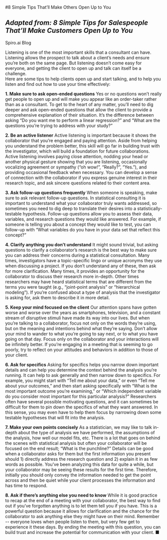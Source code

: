 #8 Simple Tips That’ll Make Others Open Up to You
## *Adapted from: 8 Simple Tips for Salespeople That’ll Make Customers Open Up to You*
Spiro.ai Blog  

Listening is one of the most important skills that a consultant can have.  Listening allows the prospect to talk about a client’s needs and ensure you’re both on the same page. But listening doesn’t come easy for everyone, and getting the client to open up and talk can itself be a challenge.  
Here are some tips to help clients open up and start talking, and to help you listen and find out how to use your time effectively:

**1. Make sure to ask open-ended questions**
Yes or no questions won’t really get people to open up and will make you appear like an order-taker rather than as a consultant. To get to the heart of any matter, you’ll need to dig deeper and ask open-ended questions that allow the client to provide a comprehensive explanation of their situation. It’s the difference between asking “Do you want me to perform a linear regression?” and “What are the questions you’re trying to address with your study?” 

**2. Be an active listener**
Active listening is important because it shows the collaborator that you’re engaged and paying attention. Aside from helping you understand the problem better, this skill will go far in building trust with the investigator, which will build a foundation for future collaborations. Active listening involves paying close attention, nodding your head or another physical gesture showing that you are listening, occasionally vocalizing agreement or sympathy (“oh wow!”, “Really?”, “Yes.”), and providing occasional feedback when necessary. You can develop a sense of connection with the collaborator if you express genuine interest in their research topic, and ask sincere questions related to their content area.

**3. Ask follow-up questions frequently**
When someone is speaking, make sure to ask relevant follow-up questions. In statistical consulting it is important to understand what your collaborator truly wants addressed, so sometimes you need to dig deep to translate their desires into a statistically-testable hypothesis. Follow-up questions allow you to assess their data, variables, and research questions they would like answered. For example, if someone is telling you about a concept they would like to test, you can follow-up with “What variables do you have in your data set that reflect this concept?”

**4. Clarify anything you don’t understand**
It might sound trivial, but asking questions to clarify a collaborator’s research is the best way to make sure you can address their concerns during a statistical consultation. Many times, investigators have a topic-specific lingo or unique acronyms they use when discussing a project. If you don’t understand any of these, then ask for more clarification. Many times, it provides an opportunity for the collaborator to discuss their research more in-depth. Other times researchers may have heard statistical terms that are different from the terms you were taught (e.g., “joint-point analysis” or “hierarchical modeling”). If you’re confused about a type of analysis that the investigator is asking for, ask them to describe it in more detail.

**5. Keep your mind focused on the client**
Our attention spans have gotten worse and worse over the years as smartphones, television, and a constant stream of disruptive stimuli have made its way into our lives. But when you’re talking to a collaborator, focus not only on the words they’re using, but on the meaning and intentions behind what they’re saying. Don’t allow your mind to wander to what you’re going to say next, or to what you have going on that day. Focus only on the collaborator and your interactions will be infinitely better. If you’re engaging in a meeting that is seeming to go poorly, try to reflect on your attitudes and behaviors in addition to those of your client.

**6. Ask for specifics**
Asking for specifics helps you narrow down important details and can help you determine the context behind the analysis you’re running. It can help to ask generally and then narrow down to specifics. For example, you might start with “Tell me about your data,” or even “Tell me about your outcomes,” and then start asking specifically with “What is the most important outcome you’re examining,” or “Which independent variable do you consider most important for this particular analysis?” Researchers often have several possible motivating questions, and it can sometimes be difficult for them to pin down the specifics of what they want answered. In this sense, you may even have to help them focus by narrowing down some testable hypotheses that will fit into the analysis.

**7. Make your own points concisely**
As a statistician, we may like to talk in-depth about the type of analysis we have performed, the assumptions of the analysis, how well our model fits, etc. There is a lot that goes on behind the scenes with statistical analysis but often your collaborator will be focused on the end result; “What is the punchline?” Details can be good when a collaborator asks for them but the first information you present should 1) directly address the research question and 2) explain it in as few words as possible. You’ve been analyzing this data for quite a while, but your collaborator may be seeing these results for the first time. Therefore, initially you should only convey the information needed to get the point across and then be quiet while your client processes the information and has time to respond.

**8. Ask if there’s anything else you need to know**
While it is good practice to recap at the end of a meeting with your collaborator, the best way to find out if you’ve forgotten anything is to let them tell you if you have. This is a powerful question because it allows for clarification and the chance for the collaborator to ask anything else they might have on their mind. Remember -- everyone loves when people listen to them, but very few get to experience it these days. By ending the meeting with this question, you can build trust and increase the potential for communication with your client.
■